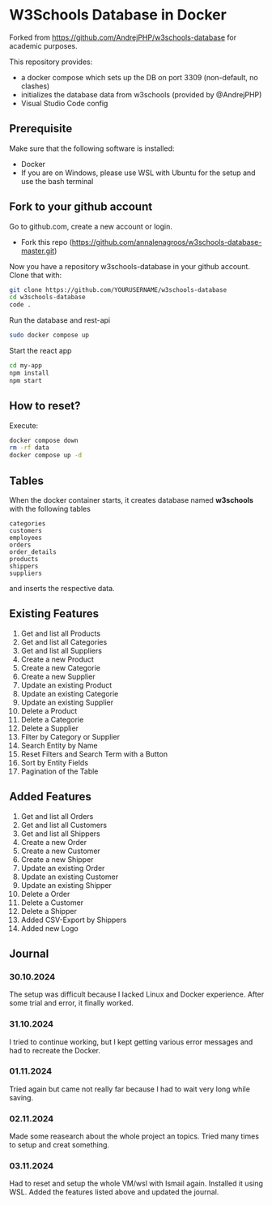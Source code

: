 # W3Schools Database in Docker

Forked from https://github.com/AndrejPHP/w3schools-database for academic purposes.

This repository provides:

- a docker compose which sets up the DB on port 3309 (non-default, no clashes)
- initializes the database data from w3schools (provided by @AndrejPHP) 
- Visual Studio Code config

## Prerequisite
Make sure that the following software is installed:
- Docker
- If you are on Windows, please use WSL with Ubuntu for the setup and use the bash terminal

## Fork to your github account
Go to github.com, create a new account or login.
- Fork this repo (https://github.com/annalenagroos/w3schools-database-master.git)

Now you have a repository w3schools-database in your github account.
Clone that with:
```bash 
git clone https://github.com/YOURUSERNAME/w3schools-database
cd w3schools-database
code .
```

Run the database and rest-api

```bash
sudo docker compose up
```

Start the react app

```bash
cd my-app
npm install
npm start
```

## How to reset?

Execute:

```bash
docker compose down
rm -rf data
docker compose up -d
```

## Tables

When the docker container starts, it creates database named __w3schools__ with the following tables

    categories
    customers
    employees
    orders
    order_details
    products
    shippers
    suppliers
    
and inserts the respective data. 

## Existing Features
1. Get and list all Products
2. Get and list all Categories
3. Get and list all Suppliers
4. Create a new Product
5. Create a new Categorie
6. Create a new Supplier
7. Update an existing Product
8. Update an existing Categorie
9. Update an existing Supplier
10. Delete a Product
11. Delete a Categorie
12. Delete a Supplier
13. Filter by Category or Supplier
14. Search Entity by Name
15. Reset Filters and Search Term with a Button
16. Sort by Entity Fields
17. Pagination of the Table

## Added Features
1. Get and list all Orders
2. Get and list all Customers
3. Get and list all Shippers
4. Create a new Order
5. Create a new Customer
6. Create a new Shipper
7. Update an existing Order
8. Update an existing Customer
9. Update an existing Shipper
10. Delete a Order
11. Delete a Customer
12. Delete a Shipper
13. Added CSV-Export by Shippers
14. Added new Logo

## Journal
### 30.10.2024
The setup was difficult because I lacked Linux and Docker experience. After some trial and error, it finally worked.

### 31.10.2024
I tried to continue working, but I kept getting various error messages and had to recreate the Docker.

### 01.11.2024
Tried again but came not really far because I had to wait very long while saving.

### 02.11.2024
Made some reasearch about the whole project an topics. Tried many times to setup and creat something.

### 03.11.2024
Had to reset and setup the whole VM/wsl with Ismail again. Installed it using WSL.
Added the features listed above and updated the journal.
